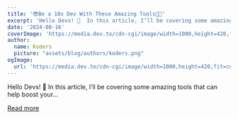 ```yaml
---
title: '😎Be a 10x Dev With These Amazing Tools🧑‍💻'
excerpt: 'Hello Devs! 👋  In this article, I’ll be covering some amazing tools that can help boost your...'
date: '2024-08-16'
coverImage: 'https://media.dev.to/cdn-cgi/image/width=1000,height=420,fit=cover,gravity=auto,format=auto/https%3A%2F%2Fdev-to-uploads.s3.amazonaws.com%2Fuploads%2Farticles%2F8u9n2t7nj80z0trr32ip.gif'
author:
  name: Koders
  picture: "assets/blog/authors/koders.png"
ogImage:
  url: 'https://media.dev.to/cdn-cgi/image/width=1000,height=420,fit=cover,gravity=auto,format=auto/https%3A%2F%2Fdev-to-uploads.s3.amazonaws.com%2Fuploads%2Farticles%2F8u9n2t7nj80z0trr32ip.gif'
---
```


Hello Devs! 👋  In this article, I’ll be covering some amazing tools that can help boost your...

[Read more](https://dev.to/dev_kiran/be-a-10x-dev-with-these-amazing-tools-5e65)
